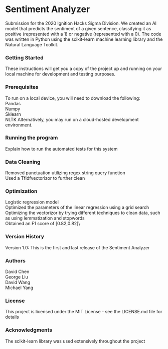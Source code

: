 # Sentiment Analyzer
Submission for the 2020 Ignition Hacks Sigma Division. We created an AI model that predicts the sentiment of a given sentence, classifying it as positive (represented with a 1) or negative (represented with a 0). The code was written in Python using the scikit-learn machine learning library and the Natural Language Toolkit.
### Getting Started
These instructions will get you a copy of the project up and running on your local machine for development and testing purposes.
### Prerequisites
To run on a local device, you will need to download the following:\
Pandas\
Numpy\
Sklearn\
NLTK
Alternatively, you may run on a cloud-hosted development environment.
### Running the program
Explain how to run the automated tests for this system
### Data Cleaning
Removed punctuation utilizing regex string query function\
Used a Tfidfvectorizor to further clean
### Optimization
Logistic regression model\
Optimized the parameters of the linear regression using a grid search\
Optimizing the vectorizor by trying different techniques to clean data, such as using lemmatization and stopwords\
Obtained an F1 score of [0.82,0.82]\
### Version History
Version 1.0: This is the first and last release of the Sentiment Analyzer
### Authors
David Chen\
George Liu\
David Wang\
Michael Yang
### License
This project is licensed under the MIT License - see the LICENSE.md file for details
### Acknowledgments
The scikit-learn library was used extensively throughout the project

